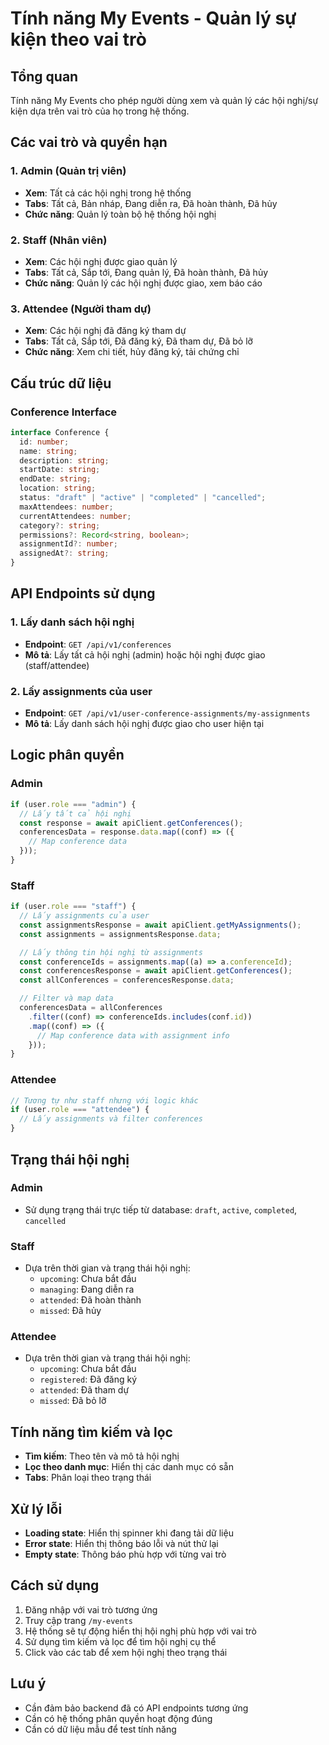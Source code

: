 # Tính năng My Events - Quản lý sự kiện theo vai trò

## Tổng quan

Tính năng My Events cho phép người dùng xem và quản lý các hội nghị/sự kiện dựa trên vai trò của họ trong hệ thống.

## Các vai trò và quyền hạn

### 1. Admin (Quản trị viên)

- **Xem**: Tất cả các hội nghị trong hệ thống
- **Tabs**: Tất cả, Bản nháp, Đang diễn ra, Đã hoàn thành, Đã hủy
- **Chức năng**: Quản lý toàn bộ hệ thống hội nghị

### 2. Staff (Nhân viên)

- **Xem**: Các hội nghị được giao quản lý
- **Tabs**: Tất cả, Sắp tới, Đang quản lý, Đã hoàn thành, Đã hủy
- **Chức năng**: Quản lý các hội nghị được giao, xem báo cáo

### 3. Attendee (Người tham dự)

- **Xem**: Các hội nghị đã đăng ký tham dự
- **Tabs**: Tất cả, Sắp tới, Đã đăng ký, Đã tham dự, Đã bỏ lỡ
- **Chức năng**: Xem chi tiết, hủy đăng ký, tải chứng chỉ

## Cấu trúc dữ liệu

### Conference Interface

```typescript
interface Conference {
  id: number;
  name: string;
  description: string;
  startDate: string;
  endDate: string;
  location: string;
  status: "draft" | "active" | "completed" | "cancelled";
  maxAttendees: number;
  currentAttendees: number;
  category?: string;
  permissions?: Record<string, boolean>;
  assignmentId?: number;
  assignedAt?: string;
}
```

## API Endpoints sử dụng

### 1. Lấy danh sách hội nghị

- **Endpoint**: `GET /api/v1/conferences`
- **Mô tả**: Lấy tất cả hội nghị (admin) hoặc hội nghị được giao (staff/attendee)

### 2. Lấy assignments của user

- **Endpoint**: `GET /api/v1/user-conference-assignments/my-assignments`
- **Mô tả**: Lấy danh sách hội nghị được giao cho user hiện tại

## Logic phân quyền

### Admin

```typescript
if (user.role === "admin") {
  // Lấy tất cả hội nghị
  const response = await apiClient.getConferences();
  conferencesData = response.data.map((conf) => ({
    // Map conference data
  }));
}
```

### Staff

```typescript
if (user.role === "staff") {
  // Lấy assignments của user
  const assignmentsResponse = await apiClient.getMyAssignments();
  const assignments = assignmentsResponse.data;

  // Lấy thông tin hội nghị từ assignments
  const conferenceIds = assignments.map((a) => a.conferenceId);
  const conferencesResponse = await apiClient.getConferences();
  const allConferences = conferencesResponse.data;

  // Filter và map data
  conferencesData = allConferences
    .filter((conf) => conferenceIds.includes(conf.id))
    .map((conf) => ({
      // Map conference data with assignment info
    }));
}
```

### Attendee

```typescript
// Tương tự như staff nhưng với logic khác
if (user.role === "attendee") {
  // Lấy assignments và filter conferences
}
```

## Trạng thái hội nghị

### Admin

- Sử dụng trạng thái trực tiếp từ database: `draft`, `active`, `completed`, `cancelled`

### Staff

- Dựa trên thời gian và trạng thái hội nghị:
  - `upcoming`: Chưa bắt đầu
  - `managing`: Đang diễn ra
  - `attended`: Đã hoàn thành
  - `missed`: Đã hủy

### Attendee

- Dựa trên thời gian và trạng thái hội nghị:
  - `upcoming`: Chưa bắt đầu
  - `registered`: Đã đăng ký
  - `attended`: Đã tham dự
  - `missed`: Đã bỏ lỡ

## Tính năng tìm kiếm và lọc

- **Tìm kiếm**: Theo tên và mô tả hội nghị
- **Lọc theo danh mục**: Hiển thị các danh mục có sẵn
- **Tabs**: Phân loại theo trạng thái

## Xử lý lỗi

- **Loading state**: Hiển thị spinner khi đang tải dữ liệu
- **Error state**: Hiển thị thông báo lỗi và nút thử lại
- **Empty state**: Thông báo phù hợp với từng vai trò

## Cách sử dụng

1. Đăng nhập với vai trò tương ứng
2. Truy cập trang `/my-events`
3. Hệ thống sẽ tự động hiển thị hội nghị phù hợp với vai trò
4. Sử dụng tìm kiếm và lọc để tìm hội nghị cụ thể
5. Click vào các tab để xem hội nghị theo trạng thái

## Lưu ý

- Cần đảm bảo backend đã có API endpoints tương ứng
- Cần có hệ thống phân quyền hoạt động đúng
- Cần có dữ liệu mẫu để test tính năng
